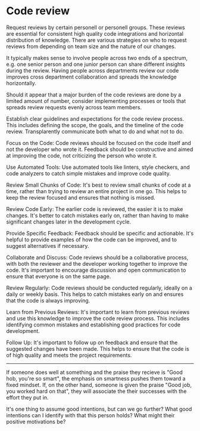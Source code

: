 # Code review


Request reviews by certain personell or personell groups. These reviews are essential for consistent high quality code integrations and horizontal distribution of knowledge. There are various strategies on who to request reviews from depending on team size and the nature of our changes.

It typically makes sense to involve people across two ends of a spectrum, e.g. one senior person and one junior person can share different insights during the review. Having people across departments review our code improves cross department collaboration and spreads the knowledge horizontally.

Should it appear that a major burden of the code reviews are done by a limited amount of number, consider implementing processes or tools that spreads review requests evenly across team members.


Establish clear guidelines and expectations for the code review process. This includes defining the scope, the goals, and the timeline of the code review. Transplarently communicate both what to do and what not to do.

Focus on the Code: Code reviews should be focused on the code itself and not the developer who wrote it. Feedback should be constructive and aimed at improving the code, not criticizing the person who wrote it.

Use Automated Tools: Use automated tools like linters, style checkers, and code analyzers to catch simple mistakes and improve code quality.

Review Small Chunks of Code: It's best to review small chunks of code at a time, rather than trying to review an entire project in one go. This helps to keep the review focused and ensures that nothing is missed.

Review Code Early: The earlier code is reviewed, the easier it is to make changes. It's better to catch mistakes early on, rather than having to make significant changes later in the development cycle.

Provide Specific Feedback: Feedback should be specific and actionable. It's helpful to provide examples of how the code can be improved, and to suggest alternatives if necessary.

Collaborate and Discuss: Code reviews should be a collaborative process, with both the reviewer and the developer working together to improve the code. It's important to encourage discussion and open communication to ensure that everyone is on the same page.

Review Regularly: Code reviews should be conducted regularly, ideally on a daily or weekly basis. This helps to catch mistakes early on and ensures that the code is always improving.

Learn from Previous Reviews: It's important to learn from previous reviews and use this knowledge to improve the code review process. This includes identifying common mistakes and establishing good practices for code development.

Follow Up: It's important to follow up on feedback and ensure that the suggested changes have been made. This helps to ensure that the code is of high quality and meets the project requirements.

---

If someone does well at something and the praise they recieve is "Good hob, you're so smart", the emphasis on smartness pushes them toward a fixed mindset. If, on the other hand, someone is given the praise "Good job, you worked hard on that", they will associate the their successes with the effort they put in.

It's one thing to assume good intentions, but can we go further? What good intentions can I identify with that this person holds? What might their positive motivations be?

